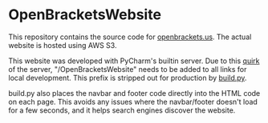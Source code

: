 # OpenBracketsWebsite

This repository contains the source code for [openbrackets.us](http://openbrackets.us/).
The actual website is hosted using AWS S3.

This website was developed with PyCharm's builtin server.
Due to this [quirk](https://youtrack.jetbrains.com/issue/WEB-47264) of the server, "/OpenBracketsWebsite" needs to be added to all links for local development.
This prefix is stripped out for production by [build.py](/build.py).

build.py also places the navbar and footer code directly into the HTML code on each page.
This avoids any issues where the navbar/footer doesn't load for a few seconds, and it helps search engines discover the website.
